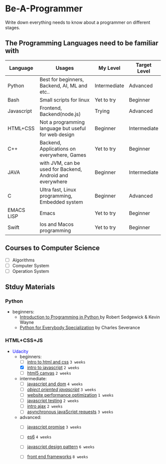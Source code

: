 # Be-A-Programmer
Write down everything needs to know about a programmer on different stages.

## The Programming Languages need to be familiar with 
Language | Usages | My Level | Target Level
-- | -- | -- | -- 
Python | Best for beginners, Backend, AI, ML and etc.. | Intermediate | Advanced
Bash | Small scripts for linux | Yet to try | Beginner
Javascript | Frontend, Backend(node.js) | Trying | Advanced
HTML+CSS | Not a programming language but useful for web design | Beginner | Intermediate
C++ | Backend, Applications on everywhere, Games | Yet to try | Beginner
JAVA | with JVM, can be used for Backend, Android and everywhere | Beginner | Intermediate
C | Ultra fast, Linux programming, Embedded system | Beginner | Advanced
EMACS LISP | Emacs | Yet to try | Beginner
Swift | Ios and Macos programming | Yet to try | Beginner

## Courses to Computer Science
- [ ] Algorithms
- [ ] Computer System
- [ ] Operation System

## Stduy Materials
### Python
- beginners: 
  - [Introduction to Programming in Python ](https://introcs.cs.princeton.edu/python/home/) by Robert Sedgewick & Kevin Wayne
  - [Python for Everybody Specialization](https://www.coursera.org/specializations/python) by Charles Severance
### HTML+CSS+JS
- <span style="color: blue">Udacity</span>
  - beginners:
    - [ ] [intro to html and css](https://www.udacity.com/course/intro-to-html-and-css--ud001) `3 weeks`
    - [x] [intro to javascript](https://www.udacity.com/course/intro-to-javascript--ud803) `2 weeks`
    - [ ] [html5 canvas](https://www.udacity.com/course/html5-canvas--ud292) `2 weeks`
  - intermediate:
    - [ ] [javascript and dom](https://www.udacity.com/course/javascript-and-the-dom--ud117) `4 weeks`
    - [ ] [*object oriented javascript*](https://www.udacity.com/course/object-oriented-javascript--ud711) `3 weeks`
    - [ ] [website performance optimization](https://www.udacity.com/course/website-performance-optimization--ud884) `1 weeks`
    - [ ] [javascript testing](https://www.udacity.com/course/javascript-testing--ud549) `2 weeks`
    - [ ] [intro ajax](https://www.udacity.com/course/intro-to-ajax--ud110) `2 weeks`
    - [ ] [asynchronous javaScript requests](https://www.udacity.com/course/asynchronous-javascript-requests--ud109) `3 weeks`
  - advanced:
    - [ ] [javascript promise](https://www.udacity.com/course/javascript-promises--ud898) `3 weeks`
    - [ ] [es6](https://www.udacity.com/course/es6-javascript-improved--ud356) `4 weeks`
    - [ ] [javascript design pattern](https://www.udacity.com/course/javascript-design-patterns--ud989) `6 weeks`
    - [ ] [front end frameworks](https://www.udacity.com/course/front-end-frameworks--ud894) `8 weeks`

